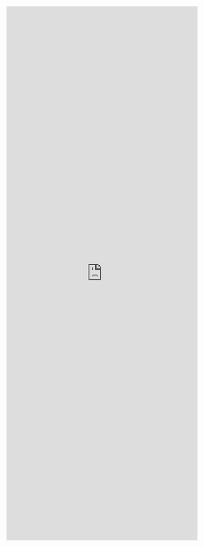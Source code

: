 <iframe src="http://bit.ly/CnCMarQuiz" width="100%" style="height: 100em; border-width:0px; border-style:none;">